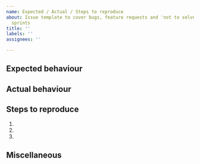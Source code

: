 ```yaml
---
name: Expected / Actual / Steps to reproduce
about: Issue template to cover bugs, feature requests and 'not to selves' for future
  sprints
title: ''
labels: ''
assignees: ''

---
```


## Expected behaviour


## Actual behaviour


## Steps to reproduce

  1.
  1.
  1.

## Miscellaneous

